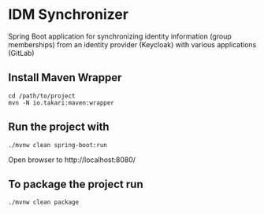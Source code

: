 IDM Synchronizer
================

Spring Boot application for synchronizing identity information (group memberships) from an identity provider (Keycloak) with various applications (GitLab)



## Install Maven Wrapper
```
cd /path/to/project
mvn -N io.takari:maven:wrapper
```

## Run the project with

```
./mvnw clean spring-boot:run
```

Open browser to http://localhost:8080/


## To package the project run

```
./mvnw clean package
```
